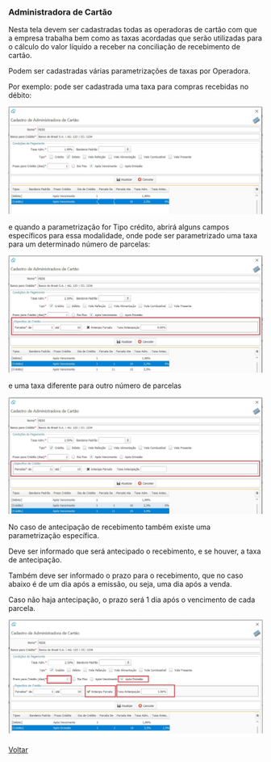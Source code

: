 ### Administradora de Cartão

Nesta tela devem ser cadastradas todas as operadoras de cartão com que a empresa trabalha bem como as taxas acordadas que serão utilizadas para o cálculo do valor líquido a receber na conciliação de recebimento de cartão.

Podem ser cadastradas várias parametrizações de taxas por Operadora.

Por exemplo: pode ser cadastrada uma taxa para compras recebidas no débito:

![](images/financeiro_administradora_cartao_debito.JPG)

e quando a parametrização for Tipo crédito, abrirá alguns campos específicos para essa modalidade, onde pode ser parametrizado uma taxa para um determinado número de parcelas:

![](images/financeiro_administradora_cartao_credito.jpg)

e uma taxa diferente para outro número de parcelas

![](images/financeiro_administradora_cartao_credito2.jpg)



No caso de antecipação de recebimento também existe uma parametrização específica. 

Deve ser informado que será antecipado o recebimento, e se houver, a taxa de antecipação. 

Também deve ser informado o prazo para o recebimento, que no caso abaixo é de um dia após a emissão, ou seja, uma dia após a venda.

Caso não haja antecipação, o prazo será 1 dia após o vencimento de cada parcela.

![](images/financeiro_administradora_cartao_credito_antecipa.jpg)





[Voltar](financeiro.md#financeirocontasreceber)

